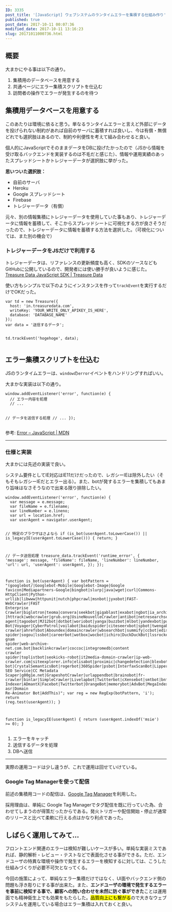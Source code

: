 ```yaml
---
ID: 3335
post_title: '[JavaScript] ウェブシステムのランタイムエラーを集積する仕組み作り'
published: true
post_date: 2017-10-11 00:07:36
modified_date: 2017-10-11 13:16:23
slug: 20171011000736.html
---
```

<h2>概要</h2>
<p>大まかにやる事は以下の通り。</p>
<ol>
<li>集積用のデータベースを用意する</li>
<li>共通ページにエラー集積スクリプトを仕込む</li>
<li>訪問者の操作でエラーが発生するのを待つ</li>
</ol>
<p><!--more--></p>
<h2>集積用データベースを用意する</h2>
<p>このあたりは環境に依ると思う。単なるランタイムエラーと言えど外部にデータを投げられない制約があれば自前のサーバに蓄積すれば良いし、今は有償・無償どれでも選択肢はあるので、制約や利便性を考えて組み合わせると良い。</p>
<p>個人的にJavaScriptでそのままデータをDBに投げたかったので（JSから情報を受け取るバックエンドを実装するのは不毛だと感じた）、情報や運用実績のあったスプレッドシートかトレジャーデータが選択肢に挙がった。</p>
<p><strong>思いついた選択肢：</strong></p>
<ul>
<li>自前のサーバ</li>
<li>Heroku</li>
<li>Google スプレッドシート</li>
<li>Firebase</li>
<li>トレジャーデータ（有償）</li>
</ul>
<p>元々、別の情報集積にトレジャーデータを使用していた事もあり、トレジャーデータに情報を蓄積して、そこからスプレッドシートに可視化する方が良さそうだったので、トレジャーデータに情報を蓄積する方法を選択した。（可視化については、また別の機会で）</p>
<h3>トレジャーデータをJSだけで利用する</h3>
<p>トレジャーデータは、リファレンスの更新頻度も高く、SDKのソースなどもGitHubに公開しているので、開発者には使い勝手が良いように感じた。<br />
<a href="https://docs.treasuredata.com/articles/javascript-sdk">Treasure Data JavaScript SDK | Treasure Data</a></p>
<p>使い方もシンプルで以下のようにインスタンスを作って<code>trackEvent</code>を実行するだけでOKだった。</p>
<pre><code class="language-js">var td = new Treasure({
  host: 'in.treasuredata.com',
  writeKey: 'YOUR_WRITE_ONLY_APIKEY_IS_HERE',
  database: 'DATABASE_NAME'
});
var data = '送信するデータ';

td.trackEvent('hogehoge', data);
</code></pre>
<h2>エラー集積スクリプトを仕込む</h2>
<p>JSのランタイムエラーは、<code>window</code>の<code>error</code>イベントをハンドリングすればいい。</p>
<p>大まかな実装は以下の通り。</p>
<pre><code class="language-js">window.addEventListener('error', function(e) {
  // エラー内容を処理
  // ...

  // データを送信する処理
  // ...
});
</code></pre>
<p>参考: <a href="https://developer.mozilla.org/ja/docs/Web/JavaScript/Reference/Global_Objects/Error">Error &#8211; JavaScript | MDN</a></p>
<hr />
<h3>仕様と実装</h3>
<p>大まかには先述の実装で良い。</p>
<p>システム要件としてIE対応はIE11だけだったので、レガシーIEは除外したい（そもそもレガシーIEだとエラー出る）。また、botが発するエラーを集積してもあまり旨味はなさそうなので出来る限り排除したい。</p>
<pre><code class="language-js">window.addEventListener('error', function(e) {
  var message = e.message;
  var fileName = e.filename;
  var lineNumber = e.lineno;
  var url = location.href;
  var userAgent = navigator.userAgent;

  // 特定のブラウザはさよなら
  if (is_bot(userAgent.toLowerCase()) || is_legacyIE(userAgent.toLowerCase())) {
    return;
  }

  // データ送信処理
  treasure_data.trackEvent('runtime_error', {
    'message': message,
    'fileName': fileName,
    'lineNumber': lineNumber,
    'url': url,
    'userAgent': userAgent,
  });
});

function is_bot(userAgent) {
  var botPattern = "(googlebot\/|Googlebot-Mobile|Googlebot-Image|Google favicon|Mediapartners-Google|bingbot|slurp|java|wget|curl|Commons-HttpClient|Python-urllib|libwww|httpunit|nutch|phpcrawl|msnbot|jyxobot|FAST-WebCrawler|FAST Enterprise Crawler|biglotron|teoma|convera|seekbot|gigablast|exabot|ngbot|ia_archiver|GingerCrawler|webmon |httrack|webcrawler|grub.org|UsineNouvelleCrawler|antibot|netresearchserver|speedy|fluffy|bibnum.bnf|findlink|msrbot|panscient|yacybot|AISearchBot|IOI|ips-agent|tagoobot|MJ12bot|dotbot|woriobot|yanga|buzzbot|mlbot|yandexbot|purebot|Linguee Bot|Voyager|CyberPatrol|voilabot|baiduspider|citeseerxbot|spbot|twengabot|postrank|turnitinbot|scribdbot|page2rss|sitebot|linkdex|Adidxbot|blekkobot|ezooms|dotbot|Mail.RU_Bot|discobot|heritrix|findthatfile|europarchive.org|NerdByNature.Bot|sistrix crawler|ahrefsbot|Aboundex|domaincrawler|wbsearchbot|summify|ccbot|edisterbot|seznambot|ec2linkfinder|gslfbot|aihitbot|intelium_bot|facebookexternalhit|yeti|RetrevoPageAnalyzer|lb-spider|sogou|lssbot|careerbot|wotbox|wocbot|ichiro|DuckDuckBot|lssrocketcrawler|drupact|webcompanycrawler|acoonbot|openindexspider|gnam gnam spider|web-archive-net.com.bot|backlinkcrawler|coccoc|integromedb|content crawler spider|toplistbot|seokicks-robot|it2media-domain-crawler|ip-web-crawler.com|siteexplorer.info|elisabot|proximic|changedetection|blexbot|arabot|WeSEE:Search|niki-bot|CrystalSemanticsBot|rogerbot|360Spider|psbot|InterfaxScanBot|Lipperhey SEO Service|CC Metadata Scaper|g00g1e.net|GrapeshotCrawler|urlappendbot|brainobot|fr-crawler|binlar|SimpleCrawler|Livelapbot|Twitterbot|cXensebot|smtbot|bnf.fr_bot|A6-Indexer|ADmantX|Facebot|Twitterbot|OrangeBot|memorybot|AdvBot|MegaIndex|SemanticScholarBot|ltx71|nerdybot|xovibot|BUbiNG|Qwantify|archive.org_bot|Applebot|TweetmemeBot|crawler4j|findxbot|SemrushBot|yoozBot|lipperhey|y!j-asr|Domain Re-Animator Bot|AddThis)";
  var reg = new RegExp(botPattern, 'i');
  return (reg.test(userAgent));
}

function is_legacyIE(userAgent) {
  return (userAgent.indexOf('msie') &gt;= 0);
}
</code></pre>
<ol>
<li>エラーをキャッチ</li>
<li>送信するデータを処理</li>
<li>DBへ送信</li>
</ol>
<hr />
<p>実際の運用コードは少し違うが、これで運用は回せていけている。</p>
<h3>Google Tag Managerを使って配信</h3>
<p>前述の集積用コードの配信は、<a href="https://www.google.com/analytics/tag-manager/">Google Tag Manager</a>を利用した。</p>
<p>採用理由は、単純に Google Tag Managerでタグ配信を既に行っていた為、合わせてしまうのが得策だったからである。発火トリガーや配信開始・停止が通常のリリースと比べて柔軟に行える点はかなり利点であった。</p>
<h2>しばらく運用してみて…</h2>
<p>フロントエンド関連のエラーは検知が難しいケースが多い。単純な実装ミスであれば、静的解析・レビュー・テストなどで表面化させる事ができる。ただ、エンドユーザの特異な環境や操作で発生するエラーを検知するに対しては、こうした仕組みづくりが必要不可欠となってくる。</p>
<p>今回の施策によって、単純なエラー集積だけではなく、UI面やバックエンド側の問題も浮き彫りにする事が出来た。また、<strong>エンドユーザの環境で発生するエラーを事前に検知する事で、顧客への問い合わせを未然に防ぐ事ができた</strong>ことは運用面でも精神衛生上でも効果をもたらした。<mark>品質向上にも繋がる</mark>ので大きなウェブシステムを運用している場合はエラー集積は入れておくと良い。</p>